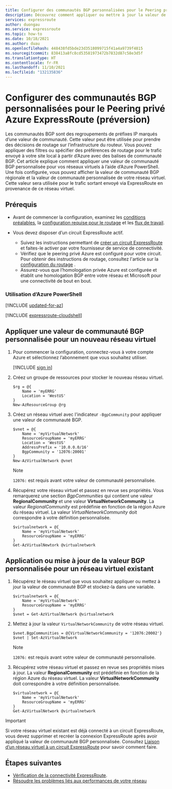 ```yaml
---
title: Configurer des communautés BGP personnalisées pour le Peering privé Azure ExpressRoute (préversion)
description: Découvrez comment appliquer ou mettre à jour la valeur de communauté BGP pour un réseau virtuel nouveau ou existant.
services: expressroute
author: duongau
ms.service: expressroute
ms.topic: how-to
ms.date: 10/18/2021
ms.author: duau
ms.openlocfilehash: 448438fd5bde23d3518099715f41a4a9739f4815
ms.sourcegitcommit: 838413a8fc8cd53581973472b7832d87c58e3d5f
ms.translationtype: HT
ms.contentlocale: fr-FR
ms.lasthandoff: 11/10/2021
ms.locfileid: "132135836"
---
```

# <a name="configure-custom-bgp-communities-for-azure-expressroute-private-peering-preview"></a>Configurer des communautés BGP personnalisées pour le Peering privé Azure ExpressRoute (préversion)

Les communautés BGP sont des regroupements de préfixes IP marqués d’une valeur de communauté. Cette valeur peut être utilisée pour prendre des décisions de routage sur l’infrastructure du routeur. Vous pouvez appliquer des filtres ou spécifier des préférences de routage pour le trafic envoyé à votre site local à partir d’Azure avec des balises de communauté BGP. Cet article explique comment appliquer une valeur de communauté BGP personnalisée pour vos réseaux virtuels à l’aide d’Azure PowerShell. Une fois configurée, vous pouvez afficher la valeur de communauté BGP régionale et la valeur de communauté personnalisée de votre réseau virtuel. Cette valeur sera utilisée pour le trafic sortant envoyé via ExpressRoute en provenance de ce réseau virtuel.

## <a name="prerequisites"></a>Prérequis

* Avant de commencer la configuration, examinez les [conditions préalables](expressroute-prerequisites.md), la [configuration requise pour le routage](expressroute-routing.md) et les [flux de travail](expressroute-workflows.md).

* Vous devez disposer d’un circuit ExpressRoute actif. 
  * Suivez les instructions permettant de [créer un circuit ExpressRoute](expressroute-howto-circuit-arm.md) et faites-le activer par votre fournisseur de service de connectivité. 
  * Vérifiez que le peering privé Azure est configuré pour votre circuit. Pour obtenir des instructions de routage, consultez l'article sur la [configuration du routage](expressroute-howto-routing-arm.md) . 
  * Assurez-vous que l’homologation privée Azure est configurée et établit une homologation BGP entre votre réseau et Microsoft pour une connectivité de bout en bout.
  
### <a name="working-with-azure-powershell"></a>Utilisation d’Azure PowerShell

[!INCLUDE [updated-for-az](../../includes/hybrid-az-ps.md)]

[!INCLUDE [expressroute-cloudshell](../../includes/expressroute-cloudshell-powershell-about.md)]

## <a name="apply-a-custom-bgp-community-value-for-a-new-virtual-network"></a>Appliquer une valeur de communauté BGP personnalisée pour un nouveau réseau virtuel

1. Pour commencer la configuration, connectez-vous à votre compte Azure et sélectionnez l’abonnement que vous souhaitez utiliser.

   [!INCLUDE [sign in](../../includes/expressroute-cloud-shell-connect.md)]

1. Créez un groupe de ressources pour stocker le nouveau réseau virtuel.

    ```azurepowershell-interactive
    $rg = @{
        Name = 'myERRG'
        Location = 'WestUS'
    }
    New-AzResourceGroup @rg
    ```

1. Créez un réseau virtuel avec l'indicateur `-BgpCommunity` pour appliquer une valeur de communauté BGP.

    ```azurepowershell-interactive
    $vnet = @{
        Name = 'myVirtualNetwork'
        ResourceGroupName = 'myERRG'
        Location = 'WestUS'
        AddressPrefix = '10.0.0.0/16'
        BgpCommunity = '12076:20001'    
    }
    New-AzVirtualNetwork @vnet
    ```
    
    > [!NOTE]
    > `12076:` est requis avant votre valeur de communauté personnalisée.
    >

1. Récupérez votre réseau virtuel et passez en revue ses propriétés. Vous remarquerez une section *BgpCommunities* qui contient une valeur **RegionalCommunity** et une valeur **VirtualNetworkCommunity**. La valeur *RegionalCommunity* est prédéfinie en fonction de la région Azure du réseau virtuel. La valeur *VirtualNetworkCommunity* doit correspondre à votre définition personnalisée.

    ```azurepowershell-interactive
    $virtualnetwork = @{
        Name = 'myVirtualNetwork'
        ResourceGroupName = 'myERRG'
    } 
    Get-AzVirtualNewtork @virtualnetwork
    ```

## <a name="applying-or-updating-the-custom-bgp-value-for-an-existing-virtual-network"></a>Application ou mise à jour de la valeur BGP personnalisée pour un réseau virtuel existant

1. Récupérez le réseau virtuel que vous souhaitez appliquer ou mettez à jour la valeur de communauté BGP et stockez-la dans une variable.

    ```azurepowershell-interactive
    $virtualnetwork = @{
        Name = 'myVirtualNetwork'
        ResourceGroupName = 'myERRG'
    } 
    $vnet = Get-AzVirtualNetwork @virtualnetwork
    ```

1. Mettez à jour la valeur `VirtualNetworkCommunity` de votre réseau virtuel.

    ```azurepowershell-interactive
    $vnet.BgpCommunities = @{VirtualNetworkCommunity = '12076:20002'}
    $vnet | Set-AzVirtualNetwork
    ```

    > [!NOTE]
    > `12076:` est requis avant votre valeur de communauté personnalisée.
    >

1. Récupérez votre réseau virtuel et passez en revue ses propriétés mises à jour. La valeur **RegionalCommunity** est prédéfinie en fonction de la région Azure du réseau virtuel. La valeur **VirtualNetworkCommunity** doit correspondre à votre définition personnalisée.

    ```azurepowershell-interactive
    $virtualnetwork = @{
        Name = 'myVirtualNetwork'
        ResourceGroupName = 'myERRG'
    } 
    Get-AzVirtualNetwork @virtualnetwork
    ```

> [!IMPORTANT]
>  Si votre réseau virtuel existant est déjà connecté à un circuit ExpressRoute, vous devez supprimer et recréer la connexion ExpressRoute après avoir appliqué la valeur de communauté BGP personnalisée. Consultez [Liaison d’un réseau virtuel à un circuit ExpressRoute](expressroute-howto-linkvnet-arm.md) pour savoir comment faire.
>

## <a name="next-steps"></a>Étapes suivantes

- [Vérification de la connectivité ExpressRoute](expressroute-troubleshooting-expressroute-overview.md).
- [Résoudre les problèmes liés aux performances de votre réseau](expressroute-troubleshooting-network-performance.md)
